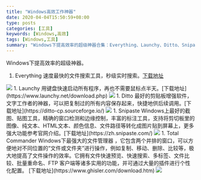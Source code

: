 ```yaml
---
title: "Windows高效工作神器"
date: 2020-04-04T15:50:59+08:00
type: posts
categories: [工具]
keywords: [Windows,高效]
tags: [Windows,工具]
summary: "Windows下提高效率的超级神器合集：Everything、Launchy、Ditto、Snipaste、Total Commander"
---
```


Windows下提高效率的超级神器。

1. Everything
速度最快的文件搜索工具，秒级实时搜索。[下载地址](https://www.voidtools.com/zh-cn/downloads/)
<img src="/tool/windows-efficient-tools/1.png"/>
1. Launchy
用键盘快速启动所有程序，再也不需要鼠标点半天。[下载地址](https://www.launchy.net/download.php)
<img src="/tool/windows-efficient-tools/2.png"/>
1. Ditto
最好的剪贴板增强软件，文字工作者的神器，可以把复制过的所有内容保存起来，快捷地供后续调用。[下载地址](https://ditto-cp.sourceforge.io/)
<img src="/tool/windows-efficient-tools/3.png"/>
1. Snipaste
Windows上最好的截图、贴图工具，精确的窗口检测和边缘控制，丰富的标注工具，支持将剪切板里的图像、纯文本、HTML文本、颜色信息、文件路径等转化成图片贴到屏幕上，更多强大功能参考官网介绍。[下载地址](https://zh.snipaste.com/)
<img src="/tool/windows-efficient-tools/4.png"/>
1. Total Commander
Windows下最强大的文件管理器 ，它包含两个并排的窗口，可以方便地对不同位置的“文件或文件夹”进行操作，例如复制、移动、删除、比较等，极大地提高了文件操作的效率。它拥有文件快速预览、快速搜索、多标签、文件比较、批量重命名、FTP 客户端等诸多实用的功能，并可通过大量的插件进行个性化配置。
[下载地址](https://www.ghisler.com/download.htm)
<img src="/tool/windows-efficient-tools/5.png"/>